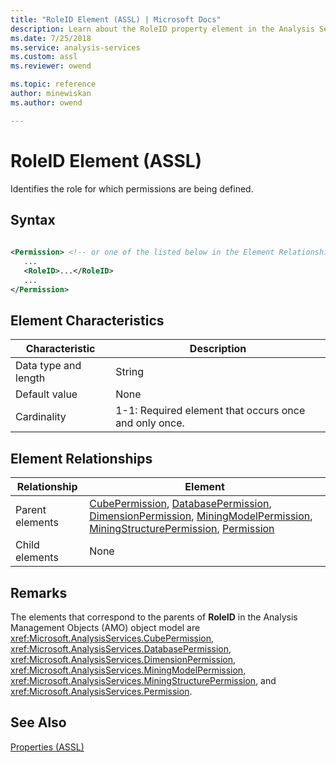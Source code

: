 ```yaml
---
title: "RoleID Element (ASSL) | Microsoft Docs"
description: Learn about the RoleID property element in the Analysis Services Scripting Language (ASSL) schema.
ms.date: 7/25/2018
ms.service: analysis-services
ms.custom: assl
ms.reviewer: owend

ms.topic: reference
author: minewiskan
ms.author: owend

---
```

# RoleID Element (ASSL)

  Identifies the role for which permissions are being defined.  
  
## Syntax  
  
```xml  
  
<Permission> <!-- or one of the listed below in the Element Relationships table -->  
   ...  
   <RoleID>...</RoleID>  
   ...  
</Permission>  
```  
  
## Element Characteristics  
  
|Characteristic|Description|  
|--------------------|-----------------|  
|Data type and length|String|  
|Default value|None|  
|Cardinality|1-1: Required element that occurs once and only once.|  
  
## Element Relationships  
  
|Relationship|Element|  
|------------------|-------------|  
|Parent elements|[CubePermission](../objects/cubepermission-element-assl.md), [DatabasePermission](../objects/databasepermission-element-assl.md), [DimensionPermission](../objects/dimensionpermission-element-assl.md), [MiningModelPermission](../objects/miningmodelpermission-element-assl.md), [MiningStructurePermission](../objects/miningstructurepermission-element-assl.md), [Permission](../data-type/permission-data-type-assl.md)|  
|Child elements|None|  
  
## Remarks  
 The elements that correspond to the parents of **RoleID** in the Analysis Management Objects (AMO) object model are <xref:Microsoft.AnalysisServices.CubePermission>, <xref:Microsoft.AnalysisServices.DatabasePermission>, <xref:Microsoft.AnalysisServices.DimensionPermission>, <xref:Microsoft.AnalysisServices.MiningModelPermission>, <xref:Microsoft.AnalysisServices.MiningStructurePermission>, and <xref:Microsoft.AnalysisServices.Permission>.  
  
## See Also  
 [Properties &#40;ASSL&#41;](properties-assl.md)  
  
  

